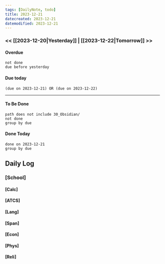 ```yaml
---
tags: [DailyNote, todo]
title: 2023-12-21
datecreated: 2023-12-21
datemodified: 2023-12-21
---
```


### << [[2023-12-20|Yesterday]] | [[2023-12-22|Tomorrow]] >>

#### Overdue
```tasks
not done
due before yesterday
```
#### Due today

```tasks
(due on 2023-12-21) OR (due on 2023-12-22) 

```
---
#### To Be Done

```tasks
path does not include 30_Obsidian/
not done
group by due
```

#### Done Today

```tasks
done on 2023-12-21
group by due
```

## Daily Log

### [School]

#### [Calc]

#### [ATCS]

#### [Lang]

#### [Span]

#### [Econ]

#### [Phys]

#### [Reli]